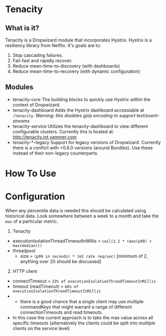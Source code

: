 Tenacity
========

What is it?
-----------

Tenacity is a Dropwizard module that incorporates Hystrix. Hystrix is a resiliency library from Netflix. It's goals are to:

1) Stop cascading failures.
2) Fail-fast and rapidly recover.
3) Reduce mean-time-to-discovery (with dashboards)
4) Reduce mean-time-to-recovery (with dynamic configuration)

Modules
-------

* tenacity-core
        The building blocks to quickly use Hystrix within the context of Dropwizard.
* tenacity-dashboard
        Adds the Hystrix dashboard accessiable at `/tenacity`. *Warning: this disables gzip encoding to support text/event-streams*
* tenacity-service
        Utilizes the tenacity-dashboard to view different configurable clusters. Currently this is hosted at:
        http://tenacity.int.yammer.com
* tenacity-*-legacy
        Support for legacy versions of Dropwizard. Currently there is a conflict with <0.6.0 versions (around Bundles).
        Use these instead of their non-legacy counterparts.

How To Use
==========



Configuration
=============

When any percentile data is needed this should be calculated using historical data. Look somewhere between a week to a month
and take the `max` of a particular metric.

1. Tenacity
  -   executionIsolationThreadTimeoutInMillis = `ceil(1.1 * (max(p99) + max(median)))`
  -   threadpool
      *   size = `(p99 in seconds) * (m1 rate req/sec)` [minimum of 2, anything over 20 should be discussed]

2. HTTP client
  -   connectTimeout = `33% of executionIsolationThreadTimeoutInMillis`
  -   timeout (readTimeout) = `66% of executionIsolationThreadTimeoutInMillis`
  -   -   there is a good chance that a single client may use multiple commandKeys that might warrant a range of different connectionTimeouts and read timeouts. 
  -   In this case the current approach is to take the max value across all specific timeouts (alternatively the clients could be split into multiple clients on the service level)


